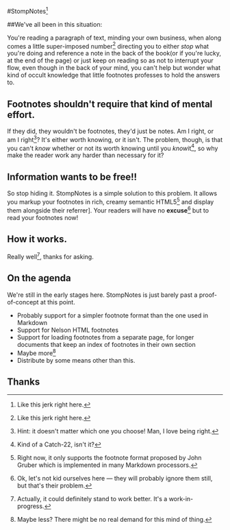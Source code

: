 #StompNotes[^1]

##We've all been in this situation:

You're reading a paragraph of text, minding your own business, when along comes a little super-imposed number[^1] directing you to either <em>stop</em> what you're doing and reference a note in the back of the book(or if you're lucky, at the end of the page) or just keep on reading so as not to interrupt your flow, even though in the back of your mind, you can't help but wonder what kind of occult knowledge that little footnotes professes to hold the answers to. 

## Footnotes shouldn't require that kind of mental effort.

If they did, they wouldn't be footnotes, they'd just be notes. Am I right, or am I right[^2]? It's either worth knowing, or it isn't. The problem, though, is that you can't *know* whether or not its worth knowing until you *know*it[^3], so why make the reader work any harder than necessary for it?

## Information wants to be free!!

So stop hiding it. StompNotes is a simple solution to this problem. It allows you markup your footnotes in rich, creamy semantic HTML5[^4] and display them alongside their referrer]. Your readers will have no **excuse**[^5] but to read your footnotes now!

## How it works.

Really well[^6], thanks for asking.

## On the agenda

We're still in the early stages here. StompNotes is just barely past a proof-of-concept at this point.

* Probably support for a simpler footnote format than the one used in Markdown
* Support for Nelson HTML footnotes
* Support for loading footnotes from a separate page, for longer documents that keep an index of footnotes in their own section
* Maybe more[^7]
* Distribute by some means other than this.

## Thanks

[^1]: Like this jerk right here.

[^2]: Hint: it doesn't matter which one you choose! Man, I love being right.

[^3]: Kind of a Catch-22, isn't it?

[^4]: Right now, it only supports the footnote format proposed by John Gruber which is implemented in many Markdown processors.

[^5]: Ok, let's not kid ourselves here — they will probably ignore them still, but that's their problem.

[^6]: Actually, it could  definitely stand to work better. It's a work-in-progress.

[^7]: Maybe less? There might be no real demand for this mind of thing.
